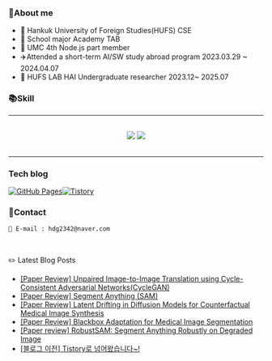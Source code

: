 
### 💬About me
- 🏫 Hankuk University of Foreign Studies(HUFS) CSE
- 🏢 School major Academy TAB
- 🏢 UMC 4th Node.js part member
- ✈️Attended a short-term AI/SW study abroad program 2023.03.29 ~ 2024.04.07
- 🏢 HUFS LAB HAI Undergraduate researcher 2023.12~ 2025.07

### 📚Skill
<hr />
<br />
<div align="center">
  <img src="https://skillicons.dev/icons?i=python,c,java,html,css,javascript" />
  <img src="https://skillicons.dev/icons?i=vscode,github,git,anaconda,pytorch,tensorflow" /><br>
</div>

<br/>
<hr/>

### Tech blog

<div style="display:flex; gap:0; align-items:center;">
  <a href="https://hwangdonggyu.github.io/">
    <img src="https://img.shields.io/badge/githubpages-222222?style=flat-round&logo=githubpages&logoColor=white" alt="GitHub Pages" style="margin:0;padding:0;" />
  </a>
  <a href="https://huray.tistory.com/">
    <img src="https://github-readme-tistory-card.vercel.app/api/badge?name=Tistory" alt="Tistory" style="margin:0;padding:0;" />
  </a>
</div>



### 💬Contact

```
📧 E-mail : hdg2342@naver.com
```

</br>

:pencil2: Latest Blog Posts
<ul><li><a href='https://huray.tistory.com/14' target='_blank'>[Paper Review] Unpaired Image-to-Image Translation using Cycle-Consistent Adversarial Networks(CycleGAN)</a></li><li><a href='https://huray.tistory.com/13' target='_blank'>[Paper Review] Segment Anything (SAM)</a></li><li><a href='https://huray.tistory.com/12' target='_blank'>[Paper Review] Latent Drifting in Diffusion Models for Counterfactual Medical Image Synthesis</a></li><li><a href='https://huray.tistory.com/11' target='_blank'>[Paper Review] Blackbox Adaptation for Medical Image Segmentation</a></li><li><a href='https://huray.tistory.com/10' target='_blank'>[Paper review] RobustSAM: Segment Anything Robustly on Degraded Image</a></li><li><a href='https://huray.tistory.com/9' target='_blank'>[블로그 이전] Tistory로 넘어왔습니다~!</a></li></ul>
